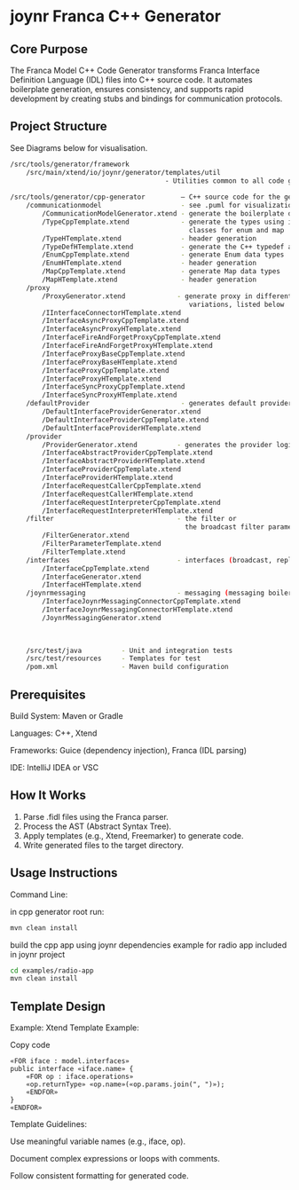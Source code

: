 # joynr Franca C++ Generator
## Core Purpose
The Franca Model C++ Code Generator transforms Franca Interface Definition Language (IDL) files into C++ source code. It automates boilerplate generation, ensures consistency, and supports rapid development by creating stubs and bindings for communication protocols.

## Project Structure

See Diagrams below for visualisation.

```bash
/src/tools/generator/framework
    /src/main/xtend/io/joynr/generator/templates/util
                                       - Utilities common to all code generators
                       
/src/tools/generator/cpp-generator         – C++ source code for the generator
    /communicationmodel                    - see .puml for visualization
        /CommunicationModelGenerator.xtend - generate the boilerplate data types
        /TypeCppTemplate.xtend             - generate the types using injected
                                             classes for enum and map
        /TypeHTemplate.xtend               - header generation
        /TypeDefHTemplate.xtend            - generate the C++ typedef alias
        /EnumCppTemplate.xtend             - generate Enum data types
        /EnumHTemplate.xtend               - header generation
        /MapCppTemplate.xtend              - generate Map data types
        /MapHTemplate.xtend                - header generation
    /proxy
        /ProxyGenerator.xtend             - generate proxy in different
                                             variations, listed below
        /IInterfaceConnectorHTemplate.xtend
        /InterfaceAsyncProxyCppTemplate.xtend
        /InterfaceAsyncProxyHTemplate.xtend
        /InterfaceFireAndForgetProxyCppTemplate.xtend
        /InterfaceFireAndForgetProxyHTemplate.xtend
        /InterfaceProxyBaseCppTemplate.xtend
        /InterfaceProxyBaseHTemplate.xtend
        /InterfaceProxyCppTemplate.xtend
        /InterfaceProxyHTemplate.xtend
        /InterfaceSyncProxyCppTemplate.xtend
        /InterfaceSyncProxyHTemplate.xtend
    /defaultProvider                       - generates default provider
        /DefaultInterfaceProviderGenerator.xtend
        /DefaultInterfaceProviderCppTemplate.xtend
        /DefaultInterfaceProviderHTemplate.xtend
    /provider
        /ProviderGenerator.xtend          - generates the provider logic
        /InterfaceAbstractProviderCppTemplate.xtend
        /InterfaceAbstractProviderHTemplate.xtend
        /InterfaceProviderCppTemplate.xtend
        /InterfaceProviderHTemplate.xtend
        /InterfaceRequestCallerCppTemplate.xtend
        /InterfaceRequestCallerHTemplate.xtend
        /InterfaceRequestInterpreterCppTemplate.xtend
        /InterfaceRequestInterpreterHTemplate.xtend
    /filter                               - the filter or
                                            the broadcast filter parameters
        /FilterGenerator.xtend
        /FilterParameterTemplate.xtend
        /FilterTemplate.xtend
    /interfaces                           - interfaces (broadcast, reply)
        /InterfaceCppTemplate.xtend
        /InterfaceGenerator.xtend
        /InterfaceHTemplate.xtend
    /joynrmessaging                       - messaging (messaging boiler plate code)
        /InterfaceJoynrMessagingConnectorCppTemplate.xtend
        /InterfaceJoynrMessagingConnectorHTemplate.xtend
        /JoynrMessagingGenerator.xtend

        
    
    /src/test/java          - Unit and integration tests
    /src/test/resources     - Templates for test
    /pom.xml                - Maven build configuration
```

## Prerequisites
Build System: Maven or Gradle

Languages: C++, Xtend

Frameworks: Guice (dependency injection), Franca (IDL parsing)

IDE: IntelliJ IDEA or VSC

## How It Works
1. Parse .fidl files using the Franca parser.
2. Process the AST (Abstract Syntax Tree).
3. Apply templates (e.g., Xtend, Freemarker) to generate code.
4. Write generated files to the target directory.

## Usage Instructions
Command Line:

in cpp generator root run:

```bash
mvn clean install
```

build the cpp app using joynr dependencies
example for radio app included in joynr project

```bash
cd examples/radio-app
mvn clean install
```

## Template Design
Example:
Xtend Template Example:

Copy code
```xtend
«FOR iface : model.interfaces»
public interface «iface.name» {
    «FOR op : iface.operations»
    «op.returnType» «op.name»(«op.params.join(", ")»);
    «ENDFOR»
}
«ENDFOR»
```

Template Guidelines:

Use meaningful variable names (e.g., iface, op).

Document complex expressions or loops with comments.

Follow consistent formatting for generated code.
